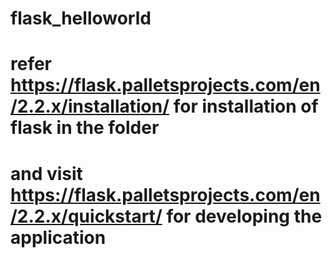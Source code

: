 # flask_helloworld
# refer https://flask.palletsprojects.com/en/2.2.x/installation/ for installation of flask in the folder
# and visit https://flask.palletsprojects.com/en/2.2.x/quickstart/ for developing the application
